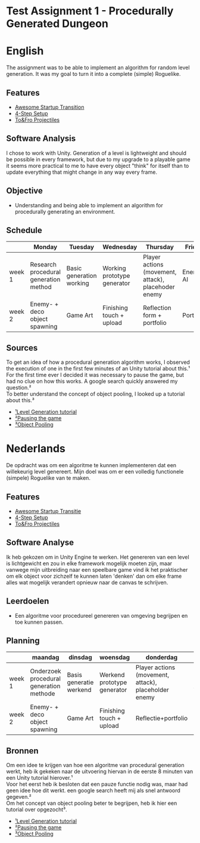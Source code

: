# Test Assignment 1 - Procedurally Generated Dungeon

# English

The assignment was to be able to implement an algorithm for random level generation.
It was my goal to turn it into a complete (simple) Roguelike.

## Features
- [Awesome Startup Transition](https://github.com/Vychron/codebase/blob/master/Proefopdracht%201%20-%20Procedural%20Dungeon/UI%20%26%20Camera/TopDownCamera.cs)
- [4-Step Setup](https://github.com/Vychron/codebase/tree/master/Proefopdracht%201%20-%20Procedural%20Dungeon/Level)
- [To&Fro Projectiles](https://github.com/Vychron/codebase/blob/master/Proefopdracht%201%20-%20Procedural%20Dungeon/Player/Bullet.cs)

## Software Analysis 
I chose to work with Unity.
Generation of a level is lightweight and should be possible in every framework, but due to my upgrade to a playable game it seems more practical to me to have every object "think" for itself than to update everything that might change in any way every frame.

## Objective 
- Understanding and being able to implement an algorithm for procedurally generating an environment.

## Schedule 
| | Monday | Tuesday | Wednesday | Thursday | Friday |
| --- | --- | --- | --- | --- | --- |
|week 1 |Research procedural generation method|Basic generation working|Working prototype generator|Player actions (movement, attack), placehoder enemy|Enemy AI|
|week 2 |Enemy- + deco object spawning|Game Art|Finishing touch + upload|Reflection form + portfolio|Portfolio|

## Sources
To get an idea of how a procedural generation algorithm works, I observed the execution of one in the first few minutes of an Unity tutorial about this.¹<br>
For the first time ever I decided it was necessary to pause the game, but had no clue on how this works. A google search quickly answered my question.²<br>
To better understand the concept of object pooling, I looked up a tutorial about this.³

- [¹Level Generation tutorial](https://youtu.be/wnoLaui3uO4)
- [²Pausing the game](https://forum.unity.com/threads/pausing-a-game-without-settiing-timescale-to-0.55395/)
- [³Object Pooling](https://youtu.be/9-zDOJllPZ8)



# Nederlands

De opdracht was om een algoritme te kunnen implementeren dat een willekeurig level genereert.
Mijn doel was om er een volledig functionele (simpele) Roguelike van te maken.

## Features
- [Awesome Startup Transitie](https://github.com/Vychron/codebase/blob/master/Proefopdracht%201%20-%20Procedural%20Dungeon/UI%20%26%20Camera/TopDownCamera.cs)
- [4-Step Setup](https://github.com/Vychron/codebase/tree/master/Proefopdracht%201%20-%20Procedural%20Dungeon/Level)
- [To&Fro Projectiles](https://github.com/Vychron/codebase/blob/master/Proefopdracht%201%20-%20Procedural%20Dungeon/Player/Bullet.cs)

## Software Analyse 
Ik heb gekozen om in Unity Engine te werken.
Het genereren van een level is lichtgewicht en zou in elke framework mogelijk moeten zijn, maar vanwege mijn uitbreiding naar een speelbare game vind ik het praktischer om elk object voor zichzelf te kunnen laten 'denken' dan om elke frame alles wat mogelijk verandert opnieuw naar de canvas te schrijven.

## Leerdoelen 
- Een algoritme voor procedureel genereren van omgeving begrijpen en toe kunnen passen.

## Planning 
| | maandag | dinsdag | woensdag | donderdag | vrijdag |
| --- | --- | --- | --- | --- | --- |
|week 1 |Onderzoek procedural generation methode|Basis generatie werkend|Werkend prototype generator|Player actions (movement, attack), placeholder enemy|Enemy AI|
|week 2 |Enemy- + deco object spawning|Game Art|Finishing touch + upload|Reflectie+portfolio|Portfolio|

## Bronnen
Om een idee te krijgen van hoe een algoritme van procedural generation werkt, heb ik gekeken naar de uitvoering hiervan in de eerste 8 minuten van een Unity tutorial hierover.¹<br>
Voor het eerst heb ik besloten dat een pauze functie nodig was, maar had geen idee hoe dit werkt. een google search heeft mij als snel antwoord gegeven.²<br>
Om het concept van object pooling beter te begrijpen, heb ik hier een tutorial over opgezocht³.

- [¹Level Generation tutorial](https://youtu.be/wnoLaui3uO4)
- [²Pausing the game](https://forum.unity.com/threads/pausing-a-game-without-settiing-timescale-to-0.55395/)
- [³Object Pooling](https://youtu.be/9-zDOJllPZ8)
